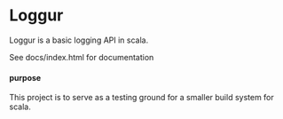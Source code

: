 # Loggur

Loggur is a basic logging API in scala.

See docs/index.html for documentation

#### purpose

This project is to serve as a testing ground for a smaller build system for scala.
